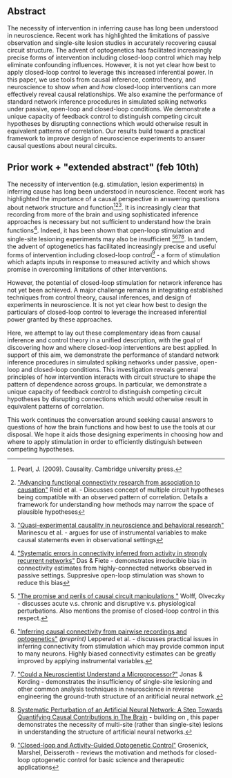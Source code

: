 <!-- ## Feb 8th 2022 draft  -->
<!-- ## Short version
A primary goal of neuroscience is identifying causal relationships in the brain, a task often aided by interventions which stimulate activity in portions of the brain such as lesioning and optogenetics. These open-loop interventions, however, do not fully eliminate potential confounding influences, often limiting their ability to reveal causal structure. 

In this paper, we use tools from causal inference, control theory, and neuroscience to show *when* and *how* closed-loo interventions can more effectively reveal causal relationships. Using a variety of simulated neural circuits, we examine how key process and intervention parameters affect identifiability, developing guidance to help experimentalists determine when closed-loop control is needed to infer causal structure, and when observational data or open-loop stimulation is sufficient. Our results build toward a practical framework that will aid experimental neuroscientists design and interpret experiments that, by revealing more causal structure in the brain, could open the door to new and more effective therapies.

<!-- [^N3]: is "lesioning" really an open-loop stimulation? -->
<!-- [^N4]: could make this more precise, e.g., with ", particularly in neural circuits that feature reciprocal connections or strong feedback and fast timescales" -->
<!-- [^N6]: will "identifiability" be understood, or should this be defined -->
<!-- [^N7]: if we're confident the conclusions drawn from xcorr generalize to TE (and discuss this in the paper) I think the abstract would be stronger without specializing it to a specific algorithm --- but if all the results are pretty xcorr-specific we should mention that here. -->
<!-- [^N8]: how much to focus on the "control" aspect here? (closed-loop interventions? closed-loop control?) --> 

## Abstract
The necessity of intervention in inferring cause has long been understood in neuroscience. Recent work has highlighted the limitations of passive observation and single-site lesion studies in accurately recovering causal circuit structure. The advent of optogenetics has facilitated increasingly precise forms of intervention including closed-loop control which may help eliminate confounding influences. However, it is not yet clear how best to apply closed-loop control to leverage this increased inferential power. In this paper, we use tools from causal inference, control theory, and neuroscience to show *when* and *how* closed-loop interventions can more effectively reveal causal relationships. We also examine the performance of standard network inference procedures in simulated spiking networks under passive, open-loop and closed-loop conditions. We demonstrate a unique capacity of feedback control to distinguish competing circuit hypotheses by disrupting connections which would otherwise result in equivalent patterns of correlation. Our results build toward a practical framework to improve design of neuroscience experiments to answer causal questions about neural circuits.

## Prior work + "extended abstract" (feb 10th)
<!-- *this draft is intended as an independent attempt at an abstract, with the core goal of positioning this work relative to similar papers in the field (see [exemplars.md](../sketches_and_notation/planning_big_picture/exemplars.md) )* -->

The necessity of intervention (e.g. stimulation, lesion experiments) in inferring cause has long been understood in neuroscience. Recent work has highlighted the importance of a causal perspective in answering questions about network structure and function[^pearl][^advance][^quasi]. It is increasingly clear that recording from more of the brain and using sophisticated inference approaches is necessary but not sufficient to understand how the brain functions[^fiete]. Indeed, it has been shown that open-loop stimulation and single-site lesioning experiments may also be insufficient [^promise][^lepperod][^jonas][^fakhar]. In tandem, the advent of optogenetics has facilitated increasingly precise and useful forms of intervention including closed-loop control[^grosenick] - a form of stimulation which adapts inputs in response to measured activity and which shows promise in overcoming limitations of other interventions.
<!-- gap, remaining challenges -->
However, the potential of closed-loop stimulation for network inference has not yet been achieved. A major challenge remains in integrating established techniques from control theory, causal inferences, and design of experiments in neuroscience. It is not yet clear how best to design the particulars of closed-loop control to leverage the increased inferential power granted by these approaches.
<!-- new expected results section -->
Here, we attempt to lay out these complementary ideas from causal inference and control theory in a unified description, with the goal of discovering how and where closed-loop interventions are best applied. In support of this aim, we demonstrate the performance of standard network inference procedures in simulated spiking networks under passive, open-loop and closed-loop conditions. This investigation reveals general principles of how intervention interacts with circuit structure to shape the pattern of dependence across groups. In particular, we demonstrate a unique capacity of feedback control to distinguish competing circuit hypotheses by disrupting connections which would otherwise result in equivalent patterns of correlation.
<!-- significance -->
This work continues the conversation around seeking causal answers to questions of how the brain functions and how best to use the tools at our disposal. We hope it aids those designing experiments in choosing how and where to apply stimulation in order to efficiently distinguish between competing hypotheses.



[^pearl]: Pearl, J. (2009). Causality. Cambridge university press.

[^advance]: ["Advancing functional connectivity research from association to causation"](https://www.nature.com/articles/s41593-019-0510-4) Reid et al. - Discusses concept of multiple circuit hypotheses being compatible with an observed pattern of correlation. Details a framework for understanding how methods may narrow the space of plausible hypotheses

[^quasi]: ["Quasi-experimental causality in neuroscience and behavioral research"](https://www.nature.com/articles/s41562-018-0466-5) Marinescu et al. - argues for use of instrumental variables to make causal statements even in observational settings

[^fiete]: ["Systematic errors in connectivity inferred from activity in strongly recurrent networks"](https://www.nature.com/articles/s41593-020-0699-2) Das & Fiete - demonstrates irreducible bias in connectivity estimates from highly-connected networks observed in passive settings. Suppresive open-loop stimulation was shown to reduce this bias

[^jonas]: ["Could a Neuroscientist Understand a Microprocessor?"](https://journals.plos.org/ploscompbiol/article?id=10.1371/journal.pcbi.1005268) Jonas & Kording - demonstrates the insufficiency of single-site lesioning and other common analysis techniques in neuroscience in reverse engineering the ground-truth structure of an aritificial neural network.

[^fakhar]: [Systematic Perturbation of an Artificial Neural Network: A Step Towards Quantifying Causal Contributions in The Brain](#systematic-perturbation-of-an-artificial-neural-network-a-step-towards-quantifying-causal-contributions-in-the-brain) - building on [^jonas], this paper demonstrates the necessity of multi-site (rather than single-site) lesions in understanding the structure of artificial neural networks.

[^lepperod]: ["Inferring causal connectivity from pairwise recordings and optogenetics"](https://www.biorxiv.org/node/138945.full) *(preprint)* Lepperød et al. - discusses practical issues in inferring connectivity from stimulation which may provide common input to many neurons. Highly biased connectivity estimates can be greatly improved by applying instrumental variables. 

[^promise]: ["The promise and perils of causal circuit manipulations "](https://www.sciencedirect.com/science/article/abs/pii/S0959438817302246) Wolff, Olveczky - discusses acute v.s. chronic and disruptive v.s. physiological perturbations. Also mentions the promise of closed-loop control in this respect.

[^grosenick]: ["Closed-loop and Activity-Guided Optogenetic Control"](https://www.ncbi.nlm.nih.gov/pmc/articles/PMC4775736/) Grosenick, Marshel, Deisseroth - reviews the motivation and methods for closed-loop optogenetic control for basic science and therapeutic applications